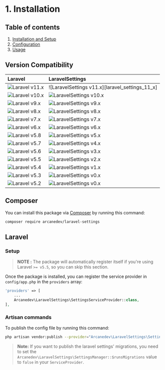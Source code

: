 # 1. Installation

## Table of contents

  1. [Installation and Setup](1-Installation-and-Setup.md)
  2. [Configuration](2-Configuration.md)
  3. [Usage](3-Usage.md)

## Version Compatibility

| Laravel                        | LaravelSettings                                 |
|:-------------------------------|:------------------------------------------------|
| ![Laravel v11.x][laravel_11_x] | ![LaravelSettings v11.x][laravel_settings_11_x] |
| ![Laravel v10.x][laravel_10_x] | ![LaravelSettings v10.x][laravel_settings_10_x] |
| ![Laravel v9.x][laravel_9_x]   | ![LaravelSettings v9.x][laravel_settings_9_x]   |
| ![Laravel v8.x][laravel_8_x]   | ![LaravelSettings v8.x][laravel_settings_8_x]   |
| ![Laravel v7.x][laravel_7_x]   | ![LaravelSettings v7.x][laravel_settings_7_x]   |
| ![Laravel v6.x][laravel_6_x]   | ![LaravelSettings v6.x][laravel_settings_6_x]   |
| ![Laravel v5.8][laravel_5_8]   | ![LaravelSettings v5.x][laravel_settings_5_x]   |
| ![Laravel v5.7][laravel_5_7]   | ![LaravelSettings v4.x][laravel_settings_4_x]   |
| ![Laravel v5.6][laravel_5_6]   | ![LaravelSettings v3.x][laravel_settings_3_x]   |
| ![Laravel v5.5][laravel_5_5]   | ![LaravelSettings v2.x][laravel_settings_2_x]   |
| ![Laravel v5.4][laravel_5_4]   | ![LaravelSettings v1.x][laravel_settings_1_x]   |
| ![Laravel v5.3][laravel_5_3]   | ![LaravelSettings v0.x][laravel_settings_0_x]   |
| ![Laravel v5.2][laravel_5_2]   | ![LaravelSettings v0.x][laravel_settings_0_x]   |

[laravel_11_x]:  https://img.shields.io/badge/version-11.x-blue.svg?style=flat-square "Laravel v11.x"
[laravel_10_x]:  https://img.shields.io/badge/version-10.x-blue.svg?style=flat-square "Laravel v10.x"
[laravel_9_x]:  https://img.shields.io/badge/version-9.x-blue.svg?style=flat-square "Laravel v9.x"
[laravel_8_x]:  https://img.shields.io/badge/version-8.x-blue.svg?style=flat-square "Laravel v8.x"
[laravel_7_x]:  https://img.shields.io/badge/version-7.x-blue.svg?style=flat-square "Laravel v7.x"
[laravel_6_x]:  https://img.shields.io/badge/version-6.x-blue.svg?style=flat-square "Laravel v6.x"
[laravel_5_8]:  https://img.shields.io/badge/version-5.8-blue.svg?style=flat-square "Laravel v5.8"
[laravel_5_7]:  https://img.shields.io/badge/version-5.7-blue.svg?style=flat-square "Laravel v5.7"
[laravel_5_6]:  https://img.shields.io/badge/version-5.6-blue.svg?style=flat-square "Laravel v5.6"
[laravel_5_5]:  https://img.shields.io/badge/version-5.5-blue.svg?style=flat-square "Laravel v5.5"
[laravel_5_4]:  https://img.shields.io/badge/version-5.4-blue.svg?style=flat-square "Laravel v5.4"
[laravel_5_3]:  https://img.shields.io/badge/version-5.3-blue.svg?style=flat-square "Laravel v5.3"
[laravel_5_2]:  https://img.shields.io/badge/version-5.2-blue.svg?style=flat-square "Laravel v5.2"

[laravel_settings_10_x]: https://img.shields.io/badge/version-10.x-blue.svg?style=flat-square "LaravelSettings v10.x"
[laravel_settings_9_x]: https://img.shields.io/badge/version-9.x-blue.svg?style=flat-square "LaravelSettings v9.x"
[laravel_settings_8_x]: https://img.shields.io/badge/version-8.x-blue.svg?style=flat-square "LaravelSettings v8.x"
[laravel_settings_7_x]: https://img.shields.io/badge/version-7.x-blue.svg?style=flat-square "LaravelSettings v7.x"
[laravel_settings_6_x]: https://img.shields.io/badge/version-6.x-blue.svg?style=flat-square "LaravelSettings v6.x"
[laravel_settings_5_x]: https://img.shields.io/badge/version-5.x-blue.svg?style=flat-square "LaravelSettings v5.x"
[laravel_settings_4_x]: https://img.shields.io/badge/version-4.x-blue.svg?style=flat-square "LaravelSettings v4.x"
[laravel_settings_3_x]: https://img.shields.io/badge/version-3.x-blue.svg?style=flat-square "LaravelSettings v3.x"
[laravel_settings_2_x]: https://img.shields.io/badge/version-2.x-blue.svg?style=flat-square "LaravelSettings v2.x"
[laravel_settings_1_x]: https://img.shields.io/badge/version-1.x-blue.svg?style=flat-square "LaravelSettings v1.x"
[laravel_settings_0_x]: https://img.shields.io/badge/version-0.x-blue.svg?style=flat-square "LaravelSettings v0.x"

## Composer

You can install this package via [Composer](http://getcomposer.org/) by running this command:

```bash
composer require arcanedev/laravel-settings
```

## Laravel

### Setup

> **NOTE :** The package will automatically register itself if you're using Laravel `>= v5.5`, so you can skip this section.

Once the package is installed, you can register the service provider in `config/app.php` in the `providers` array:

```php
'providers' => [
    ...
    Arcanedev\LaravelSettings\SettingsServiceProvider::class,
],
```

### Artisan commands

To publish the config file by running this command:

```bash
php artisan vendor:publish --provider="Arcanedev\LaravelSettings\SettingsServiceProvider"
```

> **Note:** If you want to publish the laravel settings' migrations, you need to set the `Arcanedev\LaravelSettings\SettingsManager::$runsMigrations` value to `false` in your `ServiceProvider`.
